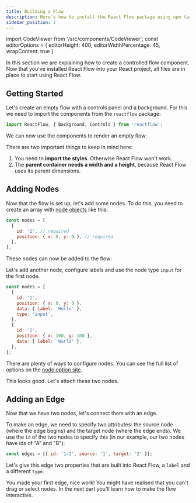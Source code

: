```yaml
---
title: Building a Flow
description: Here's how to install the React Flow package using npm (as reactflow), and how to include it in your own project
sidebar_position: 2
---
```


import CodeViewer from '/src/components/CodeViewer';
const editorOptions = { editorHeight: 400, editorWidthPercentage: 45, wrapContent: true }

In this section we are explaining how to create a controlled flow component. Now that you've installed React Flow into your React project, all files are in place to start using React Flow.

## Getting Started

Let's create an empty flow with a controls panel and a background. For this we need to import the components from the `reactflow` package:

```js
import ReactFlow, { Background, Controls } from 'reactflow';
```

We can now use the components to render an empty flow:

<CodeViewer codePath="api-flows/GettingStarted1" applyStyles={false} options={editorOptions} />

There are two important things to keep in mind here:

1. You need to **import the styles**. Otherwise React Flow won't work.
2. The **parent container needs a width and a height**, because React Flow uses its parent dimensions.

## Adding Nodes

Now that the flow is set up, let's add some nodes. To do this, you need to create an array with [node objects](/docs/api/nodes/node-options/) like this:

```js
const nodes = [
  {
    id: '1', // required
    position: { x: 0, y: 0 }, // required
  },
];
```

These nodes can now be added to the flow:

<CodeViewer codePath="api-flows/GettingStarted2" applyStyles={false} options={editorOptions} />

Let's add another node, configure labels and use the node type `input` for the first node.

```js
const nodes = [
  {
    id: '1',
    position: { x: 0, y: 0 },
    data: { label: 'Hello' },
    type: 'input',
  },
  {
    id: '2',
    position: { x: 100, y: 100 },
    data: { label: 'World' },
  },
];
```

<CodeViewer codePath="api-flows/GettingStarted3" applyStyles={false} options={editorOptions} />

There are plenty of ways to configure nodes. You can see the full list of options on the [node option site](/docs/api/nodes/node-options/).

This looks good. Let's attach these two nodes.

## Adding an Edge

Now that we have two nodes, let's connect them with an edge.

To make an edge, we need to specify two attributes: the source node (where the edge begins) and the target node (where the edge ends). We use the `id` of the two nodes to specify this (in our example, our two nodes have ids of "A" and "B"):

```js
const edges = [{ id: '1-2', source: '1', target: '2' }];
```

<CodeViewer codePath="api-flows/GettingStarted4" applyStyles={false} options={editorOptions} />

Let's give this edge two properties that are built into React Flow, a `label` and a different `type`.

<CodeViewer codePath="api-flows/GettingStarted5" applyStyles={false} options={editorOptions} />

You made your first edge, nice work! You might have realised that you can't drag or select nodes. In the next part you'll learn how to make the flow interactive.
